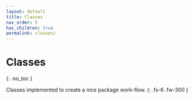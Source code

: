 ```yaml
---
layout: default
title: Classes
nav_order: 5
has_children: true
permalink: classes/
---
```


# Classes
{: .no_toc }

Classes implemented to create a nice package work-flow.
{: .fs-6 .fw-300 }
